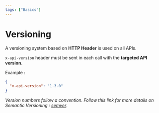 ```yaml
---
tags: ["Basics"]
---
```


# Versioning

A versioning system based on **HTTP Header** is used on all APIs.

`x-api-version` header must be sent in each call with the **targeted API version**.

Example :

```json
{
  "x-api-version": "1.3.0"
}
```

_Version numbers follow a convention. Follow this link for more details on Semantic Versioning : [semver](https://semver.org/)_.
